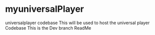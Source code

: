 myuniversalPlayer
=================

universalplayer codebase
This will be used to host the universal player Codebase
This is the Dev branch ReadMe
